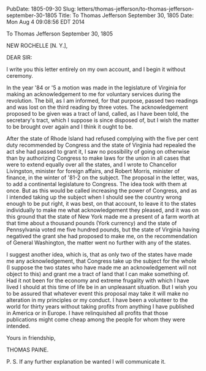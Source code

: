 PubDate: 1805-09-30
Slug: letters/thomas-jefferson/to-thomas-jefferson-september-30-1805
Title: To Thomas Jefferson September 30, 1805
Date: Mon Aug  4 09:08:56 EDT 2014

   To Thomas Jefferson September 30, 1805

   NEW ROCHELLE [N. Y.],

   DEAR SIR:

   I write you this letter entirely on my own account, and I begin it without
   ceremony.

   In the year '84 or '5 a motion was made in the legislature of Virginia for
   making an acknowledgement to me for voluntary services during the
   revolution. The bill, as I am informed, for that purpose, passed two
   readings and was lost on the third reading by three votes. The
   acknowledgement proposed to be given was a tract of land, called, as I
   have been told, the secretary's tract, which I suppose is since disposed
   of, but I wish the matter to be brought over again and I think it ought to
   be.

   After the state of Rhode Island had refused complying with the five per
   cent duty recommended by Congress and the state of Virginia had repealed
   the act she had passed to grant it, I saw no possibility of going on
   otherwise than by authorizing Congress to make laws for the union in all
   cases that were to extend equally over all the states, and I wrote to
   Chancellor Livingston, minister for foreign affairs, and Robert Morris,
   minister of finance, in the winter of '81-2 on the subject. The proposal
   in the letter, was, to add a continental legislature to Congress. The idea
   took with them at once. But as this would be called increasing the power
   of Congress, and as I intended taking up the subject when I should see the
   country wrong enough to be put right, it was best, on that account, to
   leave it to the states individually to make me what acknowledgement they
   pleased, and it was on this ground that the state of New York made me a
   present of a farm worth at that time about a thousand pounds (York
   currency) and the state of Pennsylvania voted me five hundred pounds, but
   the state of Virginia having negatived the grant she had proposed to make
   me, on the recommendation of General Washington, the matter went no
   further with any of the states.

   I suggest another idea, which is, that as only two of the states have made
   me any acknowledgement, that Congress take up the subject for the whole (I
   suppose the two states who have made me an acknowledgement will not object
   to this) and grant me a tract of land that I can make something of. Had it
   not been for the economy and extreme frugality with which I have lived I
   should at this time of life be in an unpleasant situation. But I wish you
   to be assured that whatever event this proposal may take it will make no
   alteration in my principles or my conduct. I have been a volunteer to the
   world for thirty years without taking profits from anything I have
   published in America or in Europe. I have relinquished all profits that
   those publications might come cheap among the people for whom they were
   intended.

   Yours in friendship,

   THOMAS PAINE.

   P. S. If any further explanation be wanted I will communicate it.


